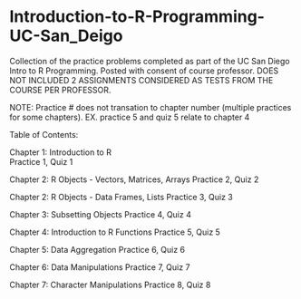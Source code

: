 # Introduction-to-R-Programming-UC-San_Deigo
Collection of the practice problems completed as part of the UC San Diego Intro to R Programming. Posted with consent of course professor. DOES NOT INCLUDED 2 ASSIGNMENTS CONSIDERED AS TESTS FROM THE COURSE PER PROFESSOR.

NOTE: Practice # does not transation to chapter number (multiple practices for some chapters). EX. practice 5 and quiz 5 relate to chapter 4

Table of Contents:
  
  Chapter 1: Introduction to R    
    Practice 1, Quiz 1
    
  Chapter 2: R Objects - Vectors, Matrices, Arrays 
    Practice 2, Quiz 2
    
  Chapter 2: R Objects - Data Frames, Lists 
    Practice 3, Quiz 3
    
  Chapter 3: Subsetting Objects 
    Practice 4, Quiz 4
    
  Chapter 4: Introduction to R Functions 
    Practice 5, Quiz 5
    
  Chapter 5: Data Aggregation 
    Practice 6, Quiz 6
    
  Chapter 6: Data Manipulations 
    Practice 7, Quiz 7
    
  Chapter 7: Character Manipulations 
    Practice 8, Quiz 8
    
